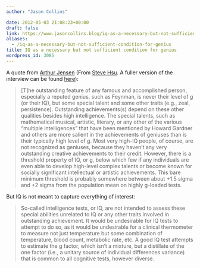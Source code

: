 ```yaml
---
author: "Jason Collins"

date: 2012-05-03 21:08:23+00:00
draft: false
link: https://www.jasoncollins.blog/iq-as-a-necessary-but-not-sufficient-condition-for-genius/
aliases:
  - /iq-as-a-necessary-but-not-sufficient-condition-for-genius
title: IQ as a necessary but not sufficient condition for genius
wordpress_id: 3085
---
```


A quote from [Arthur Jensen](http://en.wikipedia.org/wiki/Arthur_Jensen) (From [Steve Hsu](http://infoproc.blogspot.com/2012/05/jensen-on-g-and-genius.html). A fuller version of the interview can be found [here](http://www.triplenine.org/Vidya/v200/vidya200.htm)):


<blockquote>[T]he outstanding feature of any famous and accomplished person, especially a reputed genius, such as Feynman, is never their level of g (or their IQ), but some special talent and some other traits (e.g., zeal, persistence). Outstanding achievements(s) depend on these other qualities besides high intelligence. The special talents, such as mathematical musical, artistic, literary, or any other of the various “multiple intelligences” that have been mentioned by Howard Gardner and others are more salient in the achievements of geniuses than is their typically high level of g. Most very high-IQ people, of course, are not recognized as geniuses, because they haven’t any very outstanding creative achievements to their credit. However, there is a threshold property of IQ, or g, below which few if any individuals are even able to develop high-level complex talents or become known for socially significant intellectual or artistic achievements. This bare minimum threshold is probably somewhere between about +1.5 sigma and +2 sigma from the population mean on highly g-loaded tests.</blockquote>


But IQ is not meant to capture everything of interest:


<blockquote>So-called intelligence tests, or IQ, are not intended to assess these special abilities unrelated to IQ or any other traits involved in outstanding achievement. It would be undesirable for IQ tests to attempt to do so, as it would be undesirable for a clinical thermometer to measure not just temperature but some combination of temperature, blood count, metabolic rate, etc. A good IQ test attempts to estimate the g factor, which isn’t a mixture, but a distillate of the one factor (i.e., a unitary source of individual differences variance) that is common to all cognitive tests, however diverse.</blockquote>
